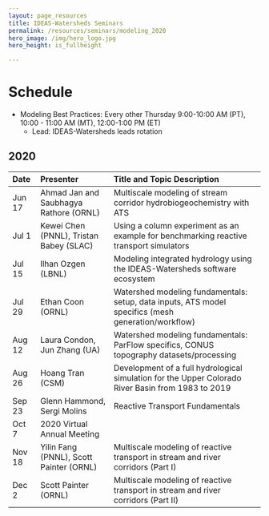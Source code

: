 ```yaml
---
layout: page_resources
title: IDEAS-Watersheds Seminars
permalink: /resources/seminars/modeling_2020
hero_image: /img/hero_logo.jpg
hero_height: is_fullheight

---
```


# Schedule
* Modeling Best Practices: Every other Thursday 9:00-10:00 AM (PT), 10:00 - 11:00 AM (MT), 12:00-1:00 PM (ET)
  - Lead:  IDEAS-Watersheds leads rotation

## 2020

| Date     |  Presenter                             | Title and Topic Description                    |
|:---------|:---------------------------------------|:-----------------------------------------------|
| Jun 17  |Ahmad Jan and Saubhagya Rathore (ORNL)  | Multiscale modeling of stream corridor hydrobiogeochemistry with ATS | 
| Jul 1   |Kewei Chen (PNNL), Tristan Babey (SLAC) | Using a column experiment as an example for benchmarking reactive transport simulators |
| Jul 15  |Ilhan Ozgen (LBNL)                      | Modeling integrated hydrology using the IDEAS-Watersheds software ecosystem |
| Jul 29  | Ethan Coon (ORNL)                      | Watershed modeling fundamentals: setup, data inputs, ATS model specifics (mesh generation/workflow) |
| Aug 12   | Laura Condon, Jun Zhang (UA)           | Watershed modeling fundamentals: ParFlow specifics, CONUS topography datasets/processing |
| Aug 26   | Hoang Tran (CSM)                       | Development of a full hydrological simulation for the Upper Colorado River Basin from 1983 to 2019 |
| Sep 23  | Glenn Hammond, Sergi Molins            | Reactive Transport Fundamentals |
| Oct 7    | 2020 Virtual Annual Meeting            | |
| Nov 18   |  Yilin Fang (PNNL), Scott Painter (ORNL) | Multiscale modeling of reactive transport in stream and river corridors (Part I) |
| Dec 2    | Scott Painter (ORNL)                   | Multiscale modeling of reactive transport in stream and river corridors (Part II) |




